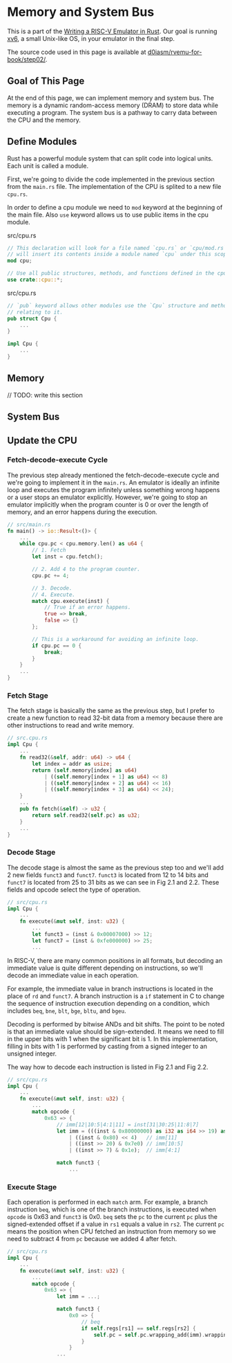 # Memory and System Bus

This is a part of the [Writing a RISC-V Emulator in Rust](../). Our goal is running [xv6](https://github.com/mit-pdos/xv6-riscv), a small Unix-like OS, in your emulator in the final step.

The source code used in this page is available at [d0iasm/rvemu-for-book/step02/](https://github.com/d0iasm/rvemu-for-book/tree/master/step02).

## Goal of This Page

At the end of this page, we can implement memory and system bus. The memory is a dynamic random-access memory (DRAM) to store data while executing a program. The system bus is a pathway to carry data between the CPU and the memory.

## Define Modules

Rust has a powerful module system that can split code into logical units. Each unit is called a module.

First, we're going to divide the code implemented in the previous section from the `main.rs` file. The implementation of the CPU is splited to a new file `cpu.rs`.

In order to define a cpu module we need to `mod` keyword at the beginning of the main file. Also `use` keyword allows us to use public items in the cpu module.

<p class="filename">src/cpu.rs</p>

```rust
// This declaration will look for a file named `cpu.rs` or `cpu/mod.rs` and
// will insert its contents inside a module named `cpu` under this scope.
mod cpu;

// Use all public structures, methods, and functions defined in the cpu module.
use crate::cpu::*;
```

<p class="filename">src/cpu.rs</p>

```rust
// `pub` keyword allows other modules use the `Cpu` structure and methods
// relating to it. 
pub struct Cpu {
    ...
}

impl Cpu {
    ...
}
```

## Memory

// TODO: write this section

## System Bus

## Update the CPU

### Fetch-decode-execute Cycle

The previous step already mentioned the fetch-decode-execute cycle and we're going to implement it in the `main.rs`. An emulator is ideally an infinite loop and executes the program infinitely unless something wrong happens or a user stops an emulator explicitly. However, we're going to stop an emulator implicitly when the program counter is 0 or over the length of memory, and an error happens during the execution.

```rust
// src/main.rs
fn main() -> io::Result<()> {
    ...
    while cpu.pc < cpu.memory.len() as u64 {
        // 1. Fetch
        let inst = cpu.fetch();

        // 2. Add 4 to the program counter.
        cpu.pc += 4;

        // 3. Decode.
        // 4. Execute.
        match cpu.execute(inst) {
            // True if an error happens.
            true => break,
            false => {}
        };

        // This is a workaround for avoiding an infinite loop.
        if cpu.pc == 0 {
            break;
        }
    }
    ...
}
```

### Fetch Stage

The fetch stage is basically the same as the previous step, but I prefer to create a new function to read 32-bit data from a memory because there are other instructions to read and write memory.

```rust
// src.cpu.rs
impl Cpu {
    ...  
    fn read32(&self, addr: u64) -> u64 {
        let index = addr as usize;
        return (self.memory[index] as u64)
            | ((self.memory[index + 1] as u64) << 8)
            | ((self.memory[index + 2] as u64) << 16)
            | ((self.memory[index + 3] as u64) << 24);
    }
    ...    
    pub fn fetch(&self) -> u32 {
        return self.read32(self.pc) as u32;
    }
    ...
}
```

### Decode Stage

The decode stage is almost the same as the previous step too and we'll add 2 new fields `funct3` and `funct7`. `funct3` is located from 12 to 14 bits and `funct7` is located from 25 to 31 bits as we can see in Fig 2.1 and 2.2. These fields and opcode select the type of operation.

```rust
// src/cpu.rs
impl Cpu {
    ... 
    fn execute(&mut self, inst: u32) {
        ...
        let funct3 = (inst & 0x00007000) >> 12;
        let funct7 = (inst & 0xfe000000) >> 25;
        ...
```

In RISC-V, there are many common positions in all formats, but decoding an immediate value is quite different depending on instructions, so we'll decode an immediate value in each operation.

For example, the immediate value in branch instructions is located in the place of `rd` and `funct7`. A branch instruction is a `if` statement in C to change the sequence of instruction execution depending on a condition, which includes `beq`, `bne`, `blt`, `bge`, `bltu`, and `bgeu`.

Decoding is performed by bitwise ANDs and bit shifts. The point to be noted is that an immediate value should be sign-extended. It means we need to fill in the upper bits with 1 when the significant bit is 1. In this implementation, filling in bits with 1 is performed by casting from a signed integer to an unsigned integer.

The way how to decode each instruction is listed in Fig 2.1 and Fig 2.2.

```rust
// src/cpu.rs
impl Cpu {
    ... 
    fn execute(&mut self, inst: u32) {
        ...
        match opcode {
            0x63 => {
                // imm[12|10:5|4:1|11] = inst[31|30:25|11:8|7]
                let imm = (((inst & 0x80000000) as i32 as i64 >> 19) as u64)
                    | ((inst & 0x80) << 4)   // imm[11]
                    | ((inst >> 20) & 0x7e0) // imm[10:5]
                    | ((inst >> 7) & 0x1e);  // imm[4:1]

                match funct3 {
                    ...
```

### Execute Stage

Each operation is performed in each `match` arm. For example, a branch instruction `beq`, which is one of the branch instructions, is executed when `opcode` is 0x63 and `funct3` is 0x0. `beq` sets the `pc` to the current `pc` plus the signed-extended offset if a value in `rs1` equals a value in `rs2`. The current `pc` means the position when CPU fetched an instruction from memory so we need to subtract 4 from `pc` because we added 4 after fetch.

```rust
// src/cpu.rs
impl Cpu {
    ... 
    fn execute(&mut self, inst: u32) {
        ...
        match opcode {
            0x63 => {
                let imm = ...;

                match funct3 {
                    0x0 => {
                        // beq
                        if self.regs[rs1] == self.regs[rs2] {
                            self.pc = self.pc.wrapping_add(imm).wrapping_sub(4);
                        }
                    }
                ...
```